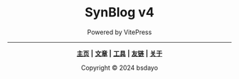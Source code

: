 <div align="center">

# SynBlog v4

Powered by VitePress

---

**[主页](https://bsdayo.moe/)**
**|**
**[文章](https://bsdayo.moe/posts/)**
**|**
**[工具](https://bsdayo.moe/tools/)**
**|**
**[友链](https://bsdayo.moe/links/)**
**|**
**[关于](https://bsdayo.moe/about/)**

Copyright © 2024 bsdayo

</div>